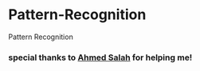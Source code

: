 # Pattern-Recognition
Pattern Recognition

### special thanks to [Ahmed Salah](https://github.com/ahmedSalah-11) for helping me!